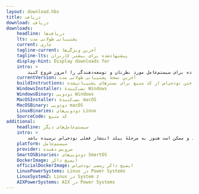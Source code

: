 ```yaml
---
layout: download.hbs
title: دریافت
download: دریافت
downloads:
    headline: دریافت‌ها
    lts: پشتیبانی طولانی مدت
    current: جاری
    tagline-current: آخرین ویژگی‌ها
    tagline-lts: پیشنهادشده برای بیشتر کاربران
    display-hint: Display downloads for
    intro: >
        دریافت کد منبع نودجی‌اس یا نصب‌کنندهٔ آماده برای سیستم‌عامل مورد نظرتان و توسعه‌دهندگی را امروز شروع کنید
    currentVersion: آخرین نسخهٔ پشتیبانی طولانی مدت
    buildInstructions: ساختن نودجی‌اس از کد منبع برای بسترهای پشتیبانی‌شده
    WindowsInstaller: نصب‌کنندهٔ Windows
    WindowsBinary: دودویی Windows
    MacOSInstaller: نصب‌کنندهٔ macOS
    MacOSBinary: دودویی macOS
    LinuxBinaries: دودویی‌های Linux
    SourceCode: کد منبع
additional:
    headline: سیستم‌عامل‌های دیگر
    intro: >
        اعضای اجتماع نودجی‌اس بیلدها غیررسمی نودجی‌اس را برای سایر سیستم‌عامل‌ها پشتیبانی می‌کنند. توجه کنید که این بیلدها توسط تیم اصلی نودجی‌اس حمایت نمی‌شود و ممکن است هنوز به مرحلهٔ بیلد انتشار فعلی نودجی‌اس نرسیده باشد.
    platform: سیستم‌عامل
    provider: سرویس دهنده
    SmartOSBinaries: دودویی‌های SmartOS
    DockerImage: ایمیج داکر
    officialDockerImage: ایمیج داکر رسمی نودجی‌اس
    LinuxPowerSystems: Linux در Power Systems
    LinuxSystemZ: Linux در System z
    AIXPowerSystems: AIX در Power Systems
---
```

